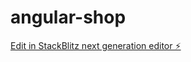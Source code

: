 # angular-shop

[Edit in StackBlitz next generation editor ⚡️](https://stackblitz.com/~/github.com/DDEUSM/angular-shop)